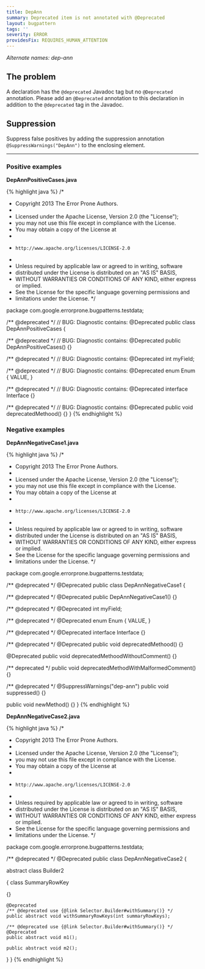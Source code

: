 ```yaml
---
title: DepAnn
summary: Deprecated item is not annotated with @Deprecated
layout: bugpattern
tags: ''
severity: ERROR
providesFix: REQUIRES_HUMAN_ATTENTION
---
```


<!--
*** AUTO-GENERATED, DO NOT MODIFY ***
To make changes, edit the @BugPattern annotation or the explanation in docs/bugpattern.
-->

_Alternate names: dep-ann_

## The problem
A declaration has the `@deprecated` Javadoc tag but no `@Deprecated` annotation.
Please add an `@Deprecated` annotation to this declaration in addition to the
`@deprecated` tag in the Javadoc.

## Suppression
Suppress false positives by adding the suppression annotation `@SuppressWarnings("DepAnn")` to the enclosing element.

----------

### Positive examples
__DepAnnPositiveCases.java__

{% highlight java %}
/*
 * Copyright 2013 The Error Prone Authors.
 *
 * Licensed under the Apache License, Version 2.0 (the "License");
 * you may not use this file except in compliance with the License.
 * You may obtain a copy of the License at
 *
 *     http://www.apache.org/licenses/LICENSE-2.0
 *
 * Unless required by applicable law or agreed to in writing, software
 * distributed under the License is distributed on an "AS IS" BASIS,
 * WITHOUT WARRANTIES OR CONDITIONS OF ANY KIND, either express or implied.
 * See the License for the specific language governing permissions and
 * limitations under the License.
 */

package com.google.errorprone.bugpatterns.testdata;

/** @deprecated */
// BUG: Diagnostic contains: @Deprecated
public class DepAnnPositiveCases {

  /** @deprecated */
  // BUG: Diagnostic contains: @Deprecated
  public DepAnnPositiveCases() {}

  /** @deprecated */
  // BUG: Diagnostic contains: @Deprecated
  int myField;

  /** @deprecated */
  // BUG: Diagnostic contains: @Deprecated
  enum Enum {
    VALUE,
  }

  /** @deprecated */
  // BUG: Diagnostic contains: @Deprecated
  interface Interface {}

  /** @deprecated */
  // BUG: Diagnostic contains: @Deprecated
  public void deprecatedMethood() {}
}
{% endhighlight %}

### Negative examples
__DepAnnNegativeCase1.java__

{% highlight java %}
/*
 * Copyright 2013 The Error Prone Authors.
 *
 * Licensed under the Apache License, Version 2.0 (the "License");
 * you may not use this file except in compliance with the License.
 * You may obtain a copy of the License at
 *
 *     http://www.apache.org/licenses/LICENSE-2.0
 *
 * Unless required by applicable law or agreed to in writing, software
 * distributed under the License is distributed on an "AS IS" BASIS,
 * WITHOUT WARRANTIES OR CONDITIONS OF ANY KIND, either express or implied.
 * See the License for the specific language governing permissions and
 * limitations under the License.
 */

package com.google.errorprone.bugpatterns.testdata;

/** @deprecated */
@Deprecated
public class DepAnnNegativeCase1 {

  /** @deprecated */
  @Deprecated
  public DepAnnNegativeCase1() {}

  /** @deprecated */
  @Deprecated int myField;

  /** @deprecated */
  @Deprecated
  enum Enum {
    VALUE,
  }

  /** @deprecated */
  @Deprecated
  interface Interface {}

  /** @deprecated */
  @Deprecated
  public void deprecatedMethood() {}

  @Deprecated
  public void deprecatedMethoodWithoutComment() {}

  /** deprecated */
  public void deprecatedMethodWithMalformedComment() {}

  /** @deprecated */
  @SuppressWarnings("dep-ann")
  public void suppressed() {}

  public void newMethod() {}
}
{% endhighlight %}

__DepAnnNegativeCase2.java__

{% highlight java %}
/*
 * Copyright 2013 The Error Prone Authors.
 *
 * Licensed under the Apache License, Version 2.0 (the "License");
 * you may not use this file except in compliance with the License.
 * You may obtain a copy of the License at
 *
 *     http://www.apache.org/licenses/LICENSE-2.0
 *
 * Unless required by applicable law or agreed to in writing, software
 * distributed under the License is distributed on an "AS IS" BASIS,
 * WITHOUT WARRANTIES OR CONDITIONS OF ANY KIND, either express or implied.
 * See the License for the specific language governing permissions and
 * limitations under the License.
 */

package com.google.errorprone.bugpatterns.testdata;

/** @deprecated */
@Deprecated
public class DepAnnNegativeCase2 {

  abstract class Builder2<P> {
    class SummaryRowKey<P> {}

    @Deprecated
    /** @deprecated use {@link Selector.Builder#withSummary()} */
    public abstract void withSummaryRowKeys(int summaryRowKeys);

    /** @deprecated use {@link Selector.Builder#withSummary()} */
    @Deprecated
    public abstract void m1();

    public abstract void m2();
  }
}
{% endhighlight %}

